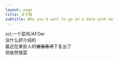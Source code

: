 ```yaml
---
layout: page
title: 关于我
subtitle: Why you'd want to go on a date with me
---
```


zcl,一个菜鸡/AFOer  
没什么好介绍的  
最近在某些人的~~循循善诱~~下复出了  
但依然很菜  
